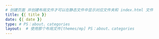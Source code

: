 ```yaml
---
# 创建页面 并创建布局文件才可以在静态文件中显示对应文件夹和 index.html 文件
title: {{ title }}
date: {{ date }}
type: # PS：about、categories
layout:  # 使用那个布局文件[themes/mp] PS：about、categories
---
```


